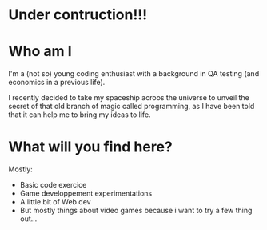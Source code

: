 # Under contruction!!!

# Who am I
I'm a (not so) young coding enthusiast with a background in QA testing (and economics in a previous life). 

I recently decided to take my spaceship acroos the universe to unveil the secret of that old branch of magic called programming, as I have been told that it can help me to bring my ideas to life.

# What will you find here?
Mostly:
- Basic code exercice
- Game developpement experimentations
- A little bit of Web dev
- But mostly things about video games because i want to try a few thing out...



<!---
Goaliver/Goaliver is a ✨ special ✨ repository because its `README.md` (this file) appears on your GitHub profile.
You can click the Preview link to take a look at your changes.
--->
